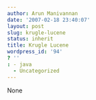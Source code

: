 ```yaml
---
author: Arun Manivannan
date: '2007-02-18 23:40:07'
layout: post
slug: krugle-lucene
status: inherit
title: Krugle Lucene
wordpress_id: '94'
? ''
: - java
  - Uncategorized
---
```


None

